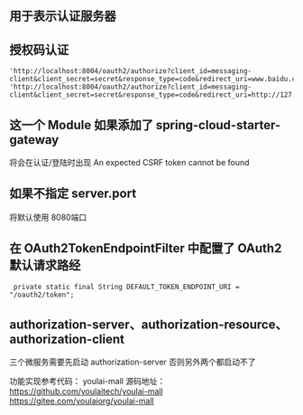 


## 用于表示认证服务器


## 授权码认证
```shell
'http://localhost:8004/oauth2/authorize?client_id=messaging-client&client_secret=secret&response_type=code&redirect_uri=www.baidu.com'
'http://localhost:8004/oauth2/authorize?client_id=messaging-client&client_secret=secret&response_type=code&redirect_uri=http://127.0.0.1:8080/authorized'
```


## 这一个 Module 如果添加了 spring-cloud-starter-gateway 

将会在认证/登陆时出现 An expected CSRF token cannot be found


## 如果不指定 server.port

将默认使用 8080端口


## 在 OAuth2TokenEndpointFilter 中配置了 OAuth2 默认请求路经

```
 private static final String DEFAULT_TOKEN_ENDPOINT_URI = "/oauth2/token";

```


## authorization-server、authorization-resource、authorization-client
三个微服务需要先启动 authorization-server 否则另外两个都启动不了



功能实现参考代码：  youlai-mall
源码地址：  https://github.com/youlaitech/youlai-mall
https://gitee.com/youlaiorg/youlai-mall

